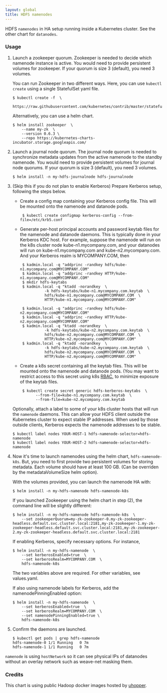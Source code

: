```yaml
---
layout: global
title: HDFS namenodes
---
```

HDFS `namenodes` in HA setup running inside a Kubernetes cluster.
See the other chart for `datanodes`.

### Usage

  1. Launch a zookeeper quorum. Zookeeper is needed to decide
     which namenode instance is active.
     You would need to provide persistent volumes for zookeeper.
     If your quorum is size 3 (default), you need 3 volumes.

     You can run Zookeeper in two different ways. Here, you can use
     `kubectl create` using a single StatefulSet yaml file.

     ```
     $ kubectl create -f  \
         https://raw.githubusercontent.com/kubernetes/contrib/master/statefulsets/zookeeper/zookeeper.yaml
     ```

     Alternatively, you can use a helm chart.

     ```
     $ helm install zookeeper  \
         --name my-zk  \
         --version 0.6.3 \
         --repo https://kubernetes-charts-incubator.storage.googleapis.com/
     ```

  2. Launch a journal node quorum. The journal node quorum is needed to
     synchronize metadata updates from the active namenode to the standby
     namenode. You would need to provide persistent volumes for journal node
     quorums. If your quorum is size 3 (default), you need 3 volumes.

     ```
     $ helm install -n my-hdfs-journalnode hdfs-journalnode
     ```

  3. (Skip this if you do not plan to enable Kerberos)
     Prepare Kerberos setup, following the steps below.

     - Create a config map containing your Kerberos config file. This will be
       mounted onto the namenode and datanode pods.

       ```
        $ kubectl create configmap kerberos-config --from-file=/etc/krb5.conf
       ```

     - Generate per-host principal accounts and password keytab files for the namenode
       and datanode daemons. This is typically done in your Kerberos KDC host. For example,
       suppose the namenode will run on the k8s cluster node kube-n1.mycompany.com,
       and your datanodes will run on kube-n1.mycompany.com and kube-n2.mycompany.com.
       And your Kerberos realm is MYCOMPANY.COM, then

       ```
        $ kadmin.local -q "addprinc -randkey hdfs/kube-n1.mycompany.com@MYCOMPANY.COM"
        $ kadmin.local -q "addprinc -randkey HTTP/kube-n1.mycompany.com@MYCOMPANY.COM"
        $ mkdir hdfs-keytabs
        $ kadmin.local -q "ktadd -norandkey  \
                  -k hdfs-keytabs/kube-n1.mycompany.com.keytab  \
                  hdfs/kube-n1.mycompany.com@MYCOMPANY.COM  \
                  HTTP/kube-n1.mycompany.com@MYCOMPANY.COM"

        $ kadmin.local -q "addprinc -randkey hdfs/kube-n2.mycompany.com@MYCOMPANY.COM"
        $ kadmin.local -q "addprinc -randkey HTTP/kube-n2.mycompany.com@MYCOMPANY.COM"
        $ kadmin.local -q "ktadd -norandkey  \
                  -k hdfs-keytabs/kube-n2.mycompany.com.keytab  \
                  hdfs/kube-n2.mycompany.com@MYCOMPANY.COM  \
                  HTTP/kube-n2.mycompany.com@MYCOMPANY.COM"
        $ kadmin.local -q "ktadd -norandkey  \
                  -k hdfs-keytabs/kube-n2.mycompany.com.keytab  \
                  hdfs/kube-n2.mycompany.com@MYCOMPANY.COM  \
                  HTTP/kube-n2.mycompany.com@MYCOMPANY.COM"
       ```

     - Create a k8s secret containing all the keytab files. This will be mounted
       onto the namenode and datanode pods. (You may want to restrict access to
       this secret using k8s
       [RBAC](https://kubernetes.io/docs/admin/authorization/rbac/),
       to minimize exposure of the keytab files.

       ```
        $ kubectl create secret generic hdfs-kerberos-keytabs  \
              --from-file=kube-n1.mycompany.com.keytab  \
              --from-file=kube-n2.mycompany.com.keytab
       ```

     Optionally, attach a label to some of your k8s cluster hosts that will
     run the `namenode` daemons. This can allow your HDFS client outside
     the Kubernetes cluster to expect stable IP addresses. When used by
     those outside clients, Kerberos expects the namenode addresses to be
     stable.

     ```
     $ kubectl label nodes YOUR-HOST-1 hdfs-namenode-selector=hdfs-namenode
     $ kubectl label nodes YOUR-HOST-2 hdfs-namenode-selector=hdfs-namenode
     ```

  4. Now it's time to launch namenodes using the helm chart, `hdfs-namenode-k8s`.
     But, you need to first provide two persistent volumes for storing
     metadata. Each volume should have at least 100 GB. (Can be overriden by
     the metadataVolumeSize helm option).

     With the volumes provided, you can launch the namenode HA with:

     ```
     $ helm install -n my-hdfs-namenode hdfs-namenode-k8s
     ```

     If you launched Zookeeper using the helm chart in step (2), the command
     line will be slightly different:

     ```
     $ helm install -n my-hdfs-namenode hdfs-namenode-k8s  \
         --set zookeeperQuorum=my-zk-zookeeper-0.my-zk-zookeeper-headless.default.svc.cluster.local:2181,my-zk-zookeeper-1.my-zk-zookeeper-headless.default.svc.cluster.local:2181,my-zk-zookeeper-2.my-zk-zookeeper-headless.default.svc.cluster.local:2181
     ```

     If enabling Kerberos, specify necessary options. For instance,
     ```
     $ helm install -n my-hdfs-namenode  \
         --set kerberosEnabled=true  \
         --set kerberosRealm=MYCOMPANY.COM  \
         hdfs-namenode-k8s
     ```
     The two variables above are required. For other variables, see values.yaml.

     If also using namenode labels for Kerberos, add
     the namenodePinningEnabled option:
     ```
     $ helm install -n my-hdfs-namenode  \
         --set kerberosEnabled=true  \
         --set kerberosRealm=MYCOMPANY.COM  \
         --set namenodePinningEnabled=true \
         hdfs-namenode-k8s
     ```

  5. Confirm the daemons are launched.

     ```
     $ kubectl get pods | grep hdfs-namenode
     hdfs-namenode-0 1/1 Running   0 7m
     hdfs-namenode-1 1/1 Running   0 7m
     ```

`namenode` is using `hostNetwork` so it can see physical IPs of datanodes
without an overlay network such as weave-net masking them.

### Credits

This chart is using public Hadoop docker images hosted by
  [uhopper](https://hub.docker.com/u/uhopper/).
